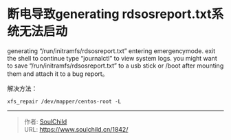 # 断电导致generating rdsosreport.txt系统无法启动

<!--more-->
generating “/run/initramfs/rdsosreport.txt”
entering emergencymode. exit the shell to continue
type “journalctl” to view system logs.
you might want to save “/run/initramfs/rdsosreport.txt” to a usb stick or /boot after mounting them and attach it to a bug report。


解决方法：
```
xfs_repair /dev/mapper/centos-root -L
```


---

> 作者: [SoulChild](https://www.soulchild.cn)  
> URL: https://www.soulchild.cn/1842/  

